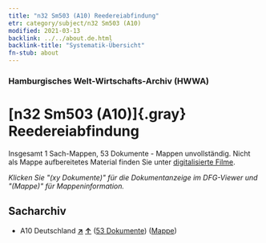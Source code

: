 ```yaml
---
title: "n32 Sm503 (A10) Reedereiabfindung"
etr: category/subject/n32 Sm503 (A10)
modified: 2021-03-13
backlink: ../../about.de.html
backlink-title: "Systematik-Übersicht"
fn-stub: about
---
```


### Hamburgisches Welt-Wirtschafts-Archiv (HWWA)
# [n32 Sm503 (A10)]{.gray}&#8201; Reedereiabfindung&#160; 




Insgesamt 1 Sach-Mappen, 53 Dokumente - Mappen unvollständig.
Nicht als Mappe aufbereitetes Material finden Sie unter [digitalisierte Filme](/film/h1_sh).

_Klicken Sie "(xy Dokumente)" für die Dokumentanzeige im DFG-Viewer und "(Mappe)" für Mappeninformation._

## Sacharchiv



- A10 Deutschland [**&nearr;**](../../../geo/i/126128/about.de.html "Deutschland (alle Mappen)") [**&uarr;**](../../../geo/about.de.html#A10 "Ländersystematik") (<a href="https://pm20.zbw.eu/dfgview/sh/126128,145635" title="über: Deutschland : Reedereiabfindung" target="_blank">53 Dokumente</a>) ([Mappe](../../../../folder/sh/1261xx/126128/1456xx/145635/about.de.html))


